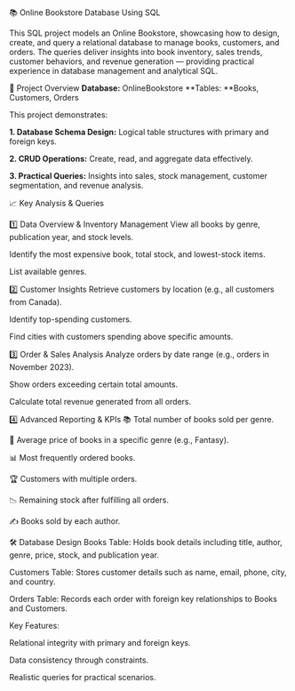 📚 Online Bookstore Database Using SQL


This SQL project models an Online Bookstore, showcasing how to design, create, and query a relational database to manage books, customers, and orders. The queries deliver insights into book inventory, sales trends, customer behaviors, and revenue generation — providing practical experience in database management and analytical SQL.

🧾 Project Overview
**Database:** OnlineBookstore
**Tables: **Books, Customers, Orders

This project demonstrates:

**1. Database Schema Design:** Logical table structures with primary and foreign keys.

**2. CRUD Operations:** Create, read, and aggregate data effectively.

**3. Practical Queries:** Insights into sales, stock management, customer segmentation, and revenue analysis.

📈 Key Analysis & Queries

1️⃣ Data Overview & Inventory Management
View all books by genre, publication year, and stock levels.

Identify the most expensive book, total stock, and lowest-stock items.

List available genres.

2️⃣ Customer Insights
Retrieve customers by location (e.g., all customers from Canada).

Identify top-spending customers.

Find cities with customers spending above specific amounts.

3️⃣ Order & Sales Analysis
Analyze orders by date range (e.g., orders in November 2023).

Show orders exceeding certain total amounts.

Calculate total revenue generated from all orders.

4️⃣ Advanced Reporting & KPIs
📚 Total number of books sold per genre.

🧮 Average price of books in a specific genre (e.g., Fantasy).

📊 Most frequently ordered books.

🏆 Customers with multiple orders.

📉 Remaining stock after fulfilling all orders.

✍️ Books sold by each author.

🛠️ Database Design
Books Table: Holds book details including title, author, genre, price, stock, and publication year.

Customers Table: Stores customer details such as name, email, phone, city, and country.

Orders Table: Records each order with foreign key relationships to Books and Customers.

Key Features:

Relational integrity with primary and foreign keys.

Data consistency through constraints.

Realistic queries for practical scenarios.
